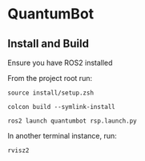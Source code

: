 # QuantumBot

## Install and Build
Ensure you have ROS2 installed

From the project root run:

``
source install/setup.zsh
``

``
colcon build --symlink-install
``

``
ros2 launch quantumbot rsp.launch.py  
``

In another terminal instance, run:

``
rvisz2
``